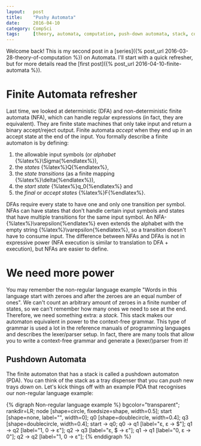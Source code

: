 ```yaml
---
layout:   post
title:    "Pushy Automata"
date:     2016-04-10
category: CompSci
tags:     [theory, automata, computation, push-down automata, stack, context-free languages, context-free grammar, context-free]
---
```


Welcome back! This is my second post in a [series]({% post_url 2016-03-28-theory-of-computation %}) on Automata. I'll start with a quick refresher, but for more details read the [first post]({% post_url 2016-04-10-finite-automata %}). 

# Finite Automata refresher

Last time, we looked at deterministic (DFA) and non-deterministic finite automata (NFA), which can handle regular expressions (in fact, they are equivalent). They are finite state machines that only take input and return a binary accept/reject output. Finite automata *accept* when they end up in an accept state at the end of the input. You formally describe a finite automaton is by defining:

1. the allowable input symbols (or *alphabet* {%latex%}\Sigma{%endlatex%}), 
2. the *states* {%latex%}Q{%endlatex%}, 
3. the *state transitions* (as a finite mapping {%latex%}\delta{%endlatex%}), 
4. the *start state* {%latex%}q_0{%endlatex%} and
5. the *final* or *accept states* {%latex%}F{%endlatex%}.

DFAs require every state to have one and only one transition per symbol. NFAs can have states that don't handle certain input symbols and states that have multiple transitions for the same input symbol. An NFA-{%latex%}\varepsilon{%endlatex%} even extends the alphabet with the empty string {%latex%}\varepsilon{%endlatex%}, so a transition doesn't have to consume input. The difference between NFAs and DFAs is not in expressive power (NFA execution is similar to translation to DFA + execution), but NFAs are easier to define. 

# We need more power

You may remember the non-regular language example "Words in this language start with zeroes and after the zeroes are an equal number of ones". We can't count an arbitrary amount of zeroes in a finite number of states, so we can't remember how many ones we need to see at the end. Therefore, we need something extra: a *stack*. This stack makes our automaton equivalent in power to the context-free grammar. This type of grammar is used a lot in the reference manuals of programming languages and describes the lexer/parser setup. In fact, there are many tools that allow you to write a context-free grammar and generate a (lexer/)parser from it!  

## Pushdown Automata

The finite automaton that has a stack is called a pushdown automaton (PDA). You can think of the stack as a tray dispenser that you can *push* new trays *down* on. Let's kick things off with an example PDA that recognises our non-regular language example:

{% digraph Non-regular language example %}
bgcolor="transparent";
rankdir=LR;
node [shape=circle, fixedsize=shape, width=0.5];
start [shape=none, label="", width=0];
q0 [shape=doublecircle, width=0.4];
q3 [shape=doublecircle, width=0.4];
start -> q0;
q0 -> q1 [label="ε, ε → $"];
q1 -> q2 [label="1, 0 → ε"];
q2 -> q3 [label="ε, $ → ε"];
q1 -> q1 [label="0, ε → 0"];
q2 -> q2 [label="1, 0 → ε"];
{% enddigraph %}


